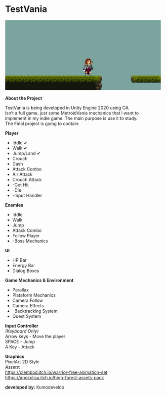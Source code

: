 <!DOCTYPE html>
<html>

<head>
  <meta charset="utf-8">
  <meta name="viewport" content="width=device-width, initial-scale=1.0">
  <link rel="stylesheet" href="https://stackedit.io/style.css" />
</head>

<body class="stackedit">
  <div class="stackedit__html"><h1 id="testvania"><strong>TestVania</strong></h1>
<p><img src="https://github.com/kumodevelop/TestVania/blob/main/gitimg/TestVania.png?raw=true" alt="TesteVania"></p>
<p><strong>About the Project</strong></p>
<p>TestVania is being developed in Unity Engine 2020 using C#.<br>
Isn’t a full game, just some MetroidVania mechanics that I want to implement in my indie game. The main purpose is use it to study.<br>
The Final project is going to contain:</p>
<p><strong>Player</strong></p>
<ul>
<li>Iddle ✔</li>
<li>Walk ✔</li>
<li>Jump/Land ✔</li>
<li>Crouch</li>
<li>Dash</li>
<li>Attack Combo</li>
<li>Air Attack</li>
<li>Crouch Attack</li>
<li>-Get Hit</li>
<li>-Die</li>
<li>-Input Handler</li>
</ul>
<p><strong>Enemies</strong></p>
<ul>
<li>Iddle</li>
<li>Walk</li>
<li>Jump</li>
<li>Attack Combo</li>
<li>Follow Player</li>
<li>-Boss Mechanics</li>
</ul>
<p><strong>UI</strong></p>
<ul>
<li>HP Bar</li>
<li>Energy Bar</li>
<li>Dialog Boxes</li>
</ul>
<p><strong>Game Mechanics &amp; Environment</strong></p>
<ul>
<li>Parallax</li>
<li>Plataform Mechanics</li>
<li>Camera Follow</li>
<li>Camera Effects</li>
<li>-Backtracking System</li>
<li>Quest System</li>
</ul>
<p><strong>Input Controller</strong><br>
<em>(Keyboard Only)</em><br>
Arrow keys - Move the player<br>
SPACE - Jump<br>
A Key - Attack</p>
<p><strong>Graphics</strong><br>
PixelArt 2D Style<br>
<em>Assets:</em><br>
<a href="https://clembod.itch.io/warrior-free-animation-set">https://clembod.itch.io/warrior-free-animation-set</a><br>
<a href="https://anokolisa.itch.io/high-forest-assets-pack">https://anokolisa.itch.io/high-forest-assets-pack</a></p>
<p><strong>developed by:</strong> Kumodevelop</p>
</div>
</body>

</html>
